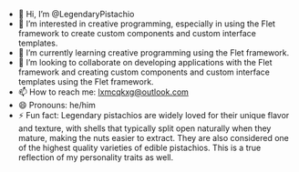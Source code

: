 - 👋 Hi, I’m @LegendaryPistachio
- 👀 I’m interested in creative programming, especially in using the Flet framework to create custom components and custom interface templates.
- 🌱 I’m currently learning creative programming using the Flet framework.
- 💞️ I’m looking to collaborate on developing applications with the Flet framework and creating custom components and custom interface templates using the Flet framework.
- 📫 How to reach me: lxmcqkxg@outlook.com
- 😄 Pronouns: he/him
- ⚡ Fun fact: Legendary pistachios are widely loved for their unique flavor and texture, with shells that typically split open naturally when they mature, making the nuts easier to extract. They are also considered one of the highest quality varieties of edible pistachios. This is a true reflection of my personality traits as well.


